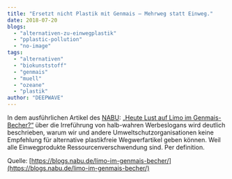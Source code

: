 ```yaml
---
title: "Ersetzt nicht Plastik mit Genmais – Mehrweg statt Einweg."
date: 2018-07-20
blogs: 
  - "alternativen-zu-einwegplastik"
  - "pplastic-pollution"
  - "no-image"
tags: 
  - "alternativen"
  - "biokunststoff"
  - "genmais"
  - "muell"
  - "ozeane"
  - "plastik"
author: "DEEPWAVE"
---
```


In dem ausführlichen Artikel des [NABU](https://www.nabu.de/): [„Heute Lust auf Limo im Genmais-Becher?“](https://blogs.nabu.de/limo-im-genmais-becher/) über die Irreführung von halb-wahren Werbeslogans wird deutlich beschrieben, warum wir und andere Umweltschutzorganisationen keine Empfehlung für alternative plastikfreie Wegwerfartikel geben können. Weil alle Einwegprodukte Ressourcenverschwendung sind. Per definition.

Quelle: [https://blogs.nabu.de/limo-im-genmais-becher/](https://blogs.nabu.de/limo-im-genmais-becher/)
